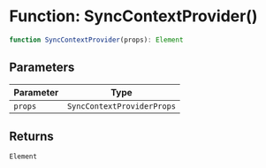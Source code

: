 # Function: SyncContextProvider()

```ts
function SyncContextProvider(props): Element
```

## Parameters

| Parameter | Type |
| ------ | ------ |
| `props` | `SyncContextProviderProps` |

## Returns

`Element`
